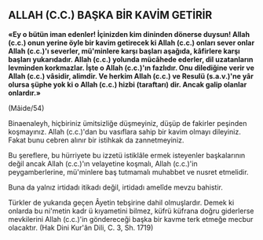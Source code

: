 ## ALLAH (C.C.) BAŞKA BİR KAVİM GETİRİR

**«Ey o bütün iman edenler! İçinizden kim dininden dönerse duysun! Allah (c.c.) onun yerine öyle bir kavim getirecek ki Allah (c.c.) on­ları sever onlar Allah (c.c.)'ı severler, mü'minlere karşı başları aşağıda, kâfirlere karşı başları yukarıdadır. Allah (c.c.) yolunda mücâhede ederler, dil uzatanların levminden korkmazlar. İşte o Allah (c.c.)'ın fazlıdır. Onu dilediğine ve­rir ve Allah (c.c.) vâsidir, alimdir. Ve herkim Allah (c.c.) ve Resulü (s.a.v.)'ne yâr olursa şüp­he yok ki o Allah (c.c.) hizbi (taraftarı) dir. An­cak galip olanlar onlardır.»**

(Mâide/54)

Binaenaleyh, hiçbiriniz ümitsizliğe düşmeyi­niz, düşüp de fakirler peşinden koşmayınız. Al­lah (c.c.)'dan bu vasıflara sahip bir kavim ol­mayı dileyiniz. Fakat bunu cebren alınır bir is­tihkak da zannetmeyiniz.

Bu şereflere, bu hürriyete bu izzetü istiklâ­le ermek isteyenler başkalarının değil ancak Al­lah (c.c.)'ın velayetine koşmalı, Allah (c.c.)'in peygamberlerine, mü'minlere baş tutmamalı mu­habbet ve nusret etmelidir.

Buna da yalnız irtidadı itikadı değil, irtidadı amelîde mevzu bahistir.

Türkler de yukarıda geçen Âyetin tebşirine dahil olmuşlardır. Demek ki onlarda bu ni'metin kadr ü kıyametini bilmez, küfrü küfrana doğru giderlerse mevkilerini Allah (c.c.)'in göndereceği başka bir kavme terk etmeğe mecbur olacaktır. (Hak Dini Kur'ân Dili, C. 3, Sh. 1719)
